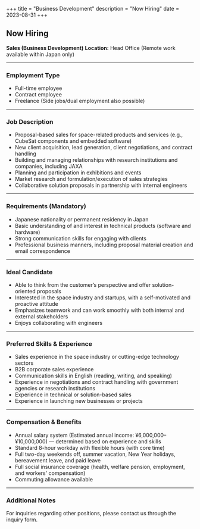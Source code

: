 +++
title = "Business Development"
description = "Now Hiring"
date = 2023-08-31
+++

## Now Hiring
**Sales (Business Development)**
**Location:** Head Office (Remote work available within Japan only)

---

### Employment Type
- Full-time employee
- Contract employee
- Freelance (Side jobs/dual employment also possible)

---

### Job Description
- Proposal-based sales for space-related products and services (e.g., CubeSat components and embedded software)
- New client acquisition, lead generation, client negotiations, and contract handling
- Building and managing relationships with research institutions and companies, including JAXA
- Planning and participation in exhibitions and events
- Market research and formulation/execution of sales strategies
- Collaborative solution proposals in partnership with internal engineers

---

### Requirements (Mandatory)
- Japanese nationality or permanent residency in Japan
- Basic understanding of and interest in technical products (software and hardware)
- Strong communication skills for engaging with clients
- Professional business manners, including proposal material creation and email correspondence

---

### Ideal Candidate
- Able to think from the customer’s perspective and offer solution-oriented proposals
- Interested in the space industry and startups, with a self-motivated and proactive attitude
- Emphasizes teamwork and can work smoothly with both internal and external stakeholders
- Enjoys collaborating with engineers

---

### Preferred Skills & Experience
- Sales experience in the space industry or cutting-edge technology sectors
- B2B corporate sales experience
- Communication skills in English (reading, writing, and speaking)
- Experience in negotiations and contract handling with government agencies or research institutions
- Experience in technical or solution-based sales
- Experience in launching new businesses or projects

---

### Compensation & Benefits
- Annual salary system (Estimated annual income: ¥6,000,000–¥10,000,000) — determined based on experience and skills
- Standard 8-hour workday with flexible hours (with core time)
- Full two-day weekends off, summer vacation, New Year holidays, bereavement leave, and paid leave
- Full social insurance coverage (health, welfare pension, employment, and workers' compensation)
- Commuting allowance available

---

### Additional Notes
For inquiries regarding other positions, please contact us through the inquiry form.
